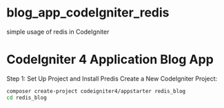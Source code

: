 # blog_app_codeIgniter_redis
simple usage of redis in CodeIgniter
# CodeIgniter 4 Application Blog App

Step 1: Set Up Project and Install Predis
Create a New CodeIgniter Project:

```bash
composer create-project codeigniter4/appstarter redis_blog
cd redis_blog
```